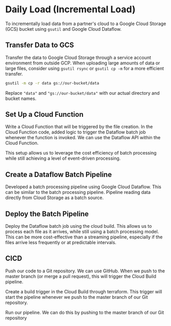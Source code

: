 # Daily Load (Incremental Load)

To incrementally load data from a partner's cloud to a Google Cloud Storage (GCS) bucket using `gsutil` and Google Cloud Dataflow.

## Transfer Data to GCS

Transfer the data to Google Cloud Storage through a service account environment from outside GCP. When uploading large amounts of data or large files, consider using `gsutil rsync` or `gsutil cp -m` for a more efficient transfer.

```bash
gsutil -m cp -r data gs://our-bucket/data
```

Replace `"data"` and `"gs://our-bucket/data"` with our actual directory and bucket names.

## Set Up a Cloud Function

Write a Cloud Function that will be triggered by the file creation. In the Cloud Function code, added logic to trigger the Dataflow batch job whenever the function is invoked. We can use the Dataflow API within the Cloud Function.

This setup allows us to leverage the cost efficiency of batch processing while still achieving a level of event-driven processing.

## Create a Dataflow Batch Pipeline

Developed a batch processing pipeline using Google Cloud Dataflow. This can be similar to the batch processing pipeline. Pipeline reading data directly from Cloud Storage as a batch source.

## Deploy the Batch Pipeline

Deploy the Dataflow batch job using the cloud build. This allows us to process each file as it arrives, while still using a batch processing model. This can be more cost-effective than a streaming pipeline, especially if the files arrive less frequently or at predictable intervals.

## CICD

Push our code to a Git repository. We can use GitHub. When we push to the master branch (or merge a pull request), this will trigger the Cloud Build pipeline.

Create a build trigger in the Cloud Build through terraform. This trigger will start the pipeline whenever we push to the master branch of our Git repository.

Run our pipeline. We can do this by pushing to the master branch of our Git repository